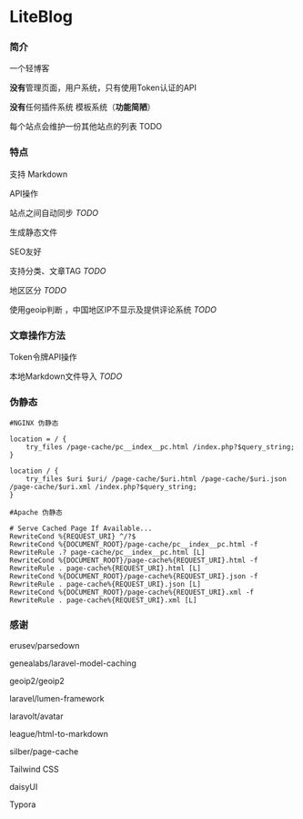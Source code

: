 # LiteBlog



### 简介

一个轻博客

**没有**管理页面，用户系统，只有使用Token认证的API

**没有**任何插件系统 模板系统（**功能简陋**）


每个站点会维护一份其他站点的列表 TODO

### 特点

支持 Markdown

API操作

站点之间自动同步 *TODO*

生成静态文件

SEO友好

支持分类、文章TAG  *TODO*


地区区分 *TODO*

使用geoip判断 ，中国地区IP不显示及提供评论系统 *TODO*



### 文章操作方法

Token令牌API操作

本地Markdown文件导入  *TODO*



### 伪静态

~~~
#NGINX 伪静态

location = / {
    try_files /page-cache/pc__index__pc.html /index.php?$query_string;
}

location / {
    try_files $uri $uri/ /page-cache/$uri.html /page-cache/$uri.json /page-cache/$uri.xml /index.php?$query_string;
}

#Apache 伪静态

# Serve Cached Page If Available...
RewriteCond %{REQUEST_URI} ^/?$
RewriteCond %{DOCUMENT_ROOT}/page-cache/pc__index__pc.html -f
RewriteRule .? page-cache/pc__index__pc.html [L]
RewriteCond %{DOCUMENT_ROOT}/page-cache%{REQUEST_URI}.html -f
RewriteRule . page-cache%{REQUEST_URI}.html [L]
RewriteCond %{DOCUMENT_ROOT}/page-cache%{REQUEST_URI}.json -f
RewriteRule . page-cache%{REQUEST_URI}.json [L]
RewriteCond %{DOCUMENT_ROOT}/page-cache%{REQUEST_URI}.xml -f
RewriteRule . page-cache%{REQUEST_URI}.xml [L]

~~~



### 感谢

erusev/parsedown

genealabs/laravel-model-caching

geoip2/geoip2

laravel/lumen-framework

laravolt/avatar

league/html-to-markdown

silber/page-cache

Tailwind CSS

daisyUI

Typora
